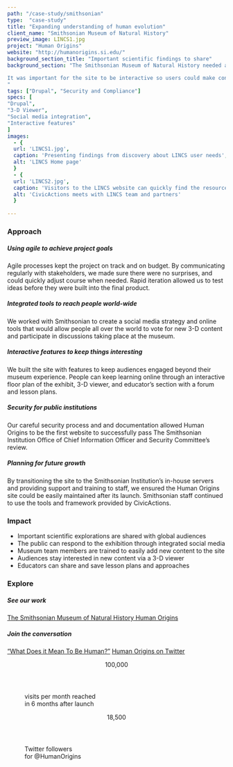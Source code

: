 ```yaml
---
path: "/case-study/smithsonian"
type:  "case-study"
title: "Expanding understanding of human evolution"
client_name: "Smithsonian Museum of Natural History"
preview_image: LINCS1.jpg
project: "Human Origins"
website: "http://humanorigins.si.edu/"
background_section_title: "Important scientific findings to share"
background_section: "The Smithsonian Museum of Natural History needed a website to showcase its new exhibition of the latest scientific explorations of human origins. These findings have profound implications for our narratives about human origins. Working together with Chedd-Angier-Lewis, CivicActions partnered with Smithsonian to build a site that would engage the public in education and dialogue about what it means to be human.

It was important for the site to be interactive so users could make connections between their experience in the museum and the additional content online. Smithsonian staff would also need to be trained so they could continue to manage the site after the initial launch of the exhibit.
"
tags: ["Drupal", "Security and Compliance"]
specs: [
"Drupal",
"3-D Viewer",
"Social media integration", 
"Interactive features"
]
images:
  - {
  url: 'LINCS1.jpg', 
  caption: 'Presenting findings from discovery about LINCS user needs', 
  alt: 'LINCS Home page'
  }
  - {
  url: 'LINCS2.jpg', 
  caption: 'Visitors to the LINCS website can quickly find the resources they need', 
  alt: 'CivicActions meets with LINCS team and partners'
  }
  
---
```


### Approach

##### Using agile to achieve project goals
Agile processes kept the project on track and on budget. By communicating regularly with stakeholders, we made sure there were no surprises, and could quickly adjust course when needed. Rapid iteration allowed us to test ideas before they were built into the final product.

##### Integrated tools to reach people world-wide
We worked with Smithsonian to create a social media strategy and online tools that would allow people all over the world to vote for new 3-D content and participate in discussions taking place at the museum.

##### Interactive features to keep things interesting
We built the site with features to keep audiences engaged beyond their museum experience. People can keep learning online through an interactive floor plan of the exhibit, 3-D viewer, and educator’s section with a forum and lesson plans.

##### Security for public institutions
Our careful security process and and documentation allowed Human Origins to be the first website to successfully pass The Smithsonian Institution Office of Chief Information Officer and Security Committee’s review.

##### Planning for future growth
By transitioning the site to the Smithsonian Institution’s in-house servers and providing support and training to staff, we ensured the Human Origins site could be easily maintained after its launch. Smithsonian staff continued to use the tools and framework provided by CivicActions.


### Impact
* Important scientific explorations are shared with global audiences
* The public can respond to the exhibition through integrated social media
* Museum team members are trained to easily add new content to the site
* Audiences stay interested in new content via a 3-D viewer
* Educators can share and save lesson plans and approaches


### Explore
##### See our work
[The Smithsonian Museum of Natural History Human Origins](http://humanorigins.si.edu/)

##### Join the conversation
[“What Does it Mean To Be Human?”](http://humanorigins.si.edu/about/become-involved/submit-your-response-what-does-it-mean-be-human)
[Human Origins on Twitter](https://twitter.com/HumanOrigins)

 
<figure>
  <div> 
    <header>100,000 </header>
    <p>visits per month reached <br> in 6 months after launch<p>
  </div>
  <div> 
      <header>18,500</header>
      <p>Twitter followers <br> for @HumanOrigins<p>
  </div>
</figure>
